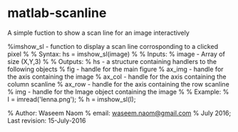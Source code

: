 # matlab-scanline
A simple fuction to show a scan line for an image interactively

%imshow_sl - function to display a scan line corrosponding to a clicked pixel
%
% Syntax:  hs = imshow_sl(image)
%
% Inputs:
%    image - Array of size (X,Y,3)
%
% Outputs:
%    hs - a structure containing handlers to the following objects
%       fig - handle for the main figure
%       ax_img - handle for the axis containing the image
%       ax_col - handle for the axis containing the column scanline 
%       ax_row - handle for the axis containing the row scanline 
%       img - handle for the Image object containing the image
%
% Example: 
%    I = imread('lenna.png');
%    h = imshow_sl(I);

% Author: Waseem Naom
% email: waseem.naom@gmail.com
% July 2016; Last revision: 15-July-2016
